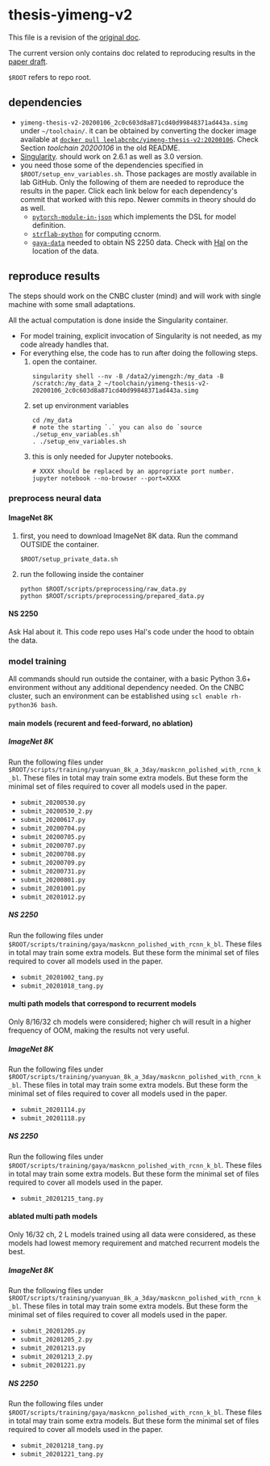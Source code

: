 # thesis-yimeng-v2

This file is a revision of the [original doc](./README.old.md).

The current version only contains doc related to reproducing results
in the [paper draft](https://www.overleaf.com/read/cpkywzzdhrsj).

`$ROOT` refers to repo root.

## dependencies

* `yimeng-thesis-v2-20200106_2c0c603d8a871cd40d99848371ad443a.simg` under `~/toolchain/`. it can be obtained
  by converting the docker image available at
  [`docker pull leelabcnbc/yimeng-thesis-v2:20200106`](https://hub.docker.com/layers/leelabcnbc/yimeng-thesis-v2/20200106/images/sha256-6aa6babb9241a06839f0da8c4290c13677354eae796adfc2edb4177d5d7d9e15?context=repo).
  Check Section *toolchain 20200106* in the old README.
* [Singularity](https://github.com/hpcng/singularity). should work on 2.6.1 as well as 3.0 version.
* you need those some of the dependencies specified in `$ROOT/setup_env_variables.sh`. Those packages
are mostly available in lab GitHub. Only the following of them are needed to reproduce the results in the paper.
Click each link below for each dependency's commit that worked with this repo. Newer commits in theory should do as well.
    * [`pytorch-module-in-json`](https://github.com/leelabcnbc/pytorch-module-in-json/tree/083cef7d2dc688b0889b16c5085625d421dfa8a1)
      which implements the DSL for model definition.
    * [`strflab-python`](https://github.com/leelabcnbc/strflab-python/tree/34d6fbe1e79f07a9469ab86fb6a57a6a99fded79)
      for computing ccnorm.
    * [`gaya-data`](https://github.com/leelabcnbc/gaya-data/tree/761ae2aa88e37d8da9eeb5a09ad0b249a324a0c0) needed to obtain NS 2250 data.
      Check with [Hal](https://github.com/hal-rock) on the location of the data.

## reproduce results

The steps should work on the CNBC cluster (mind) and will work with single machine
with some small adaptations.

All the actual computation is done inside the Singularity container.

* For model training, explicit invocation of Singularity is not needed, as my code
already handles that.
* For everything else, the code has to run after doing the following steps.
    1. open the container.
       ```
       singularity shell --nv -B /data2/yimengzh:/my_data -B /scratch:/my_data_2 ~/toolchain/yimeng-thesis-v2-20200106_2c0c603d8a871cd40d99848371ad443a.simg
       ```
    2. set up environment variables
       ```
       cd /my_data
       # note the starting `.` you can also do `source ./setup_env_variables.sh`
       . ./setup_env_variables.sh
       ```
    3. this is only needed for Jupyter notebooks.
       ```
       # XXXX should be replaced by an appropriate port number.
       jupyter notebook --no-browser --port=XXXX
       ```

### preprocess neural data

#### ImageNet 8K

1. first, you need to download ImageNet 8K data. Run the command OUTSIDE the container.
   ```
   $ROOT/setup_private_data.sh
   ```
2. run the following inside the container
   ```
   python $ROOT/scripts/preprocessing/raw_data.py
   python $ROOT/scripts/preprocessing/prepared_data.py
   ```

#### NS 2250

Ask Hal about it. This code repo uses Hal's code under the hood
to obtain the data.

### model training

All commands should run outside the container, with a basic Python 3.6+ environment
without any additional dependency needed. On the CNBC cluster, such an environment
can be established using `scl enable rh-python36 bash`.

#### main models (recurent and feed-forward, no ablation)

##### ImageNet 8K

Run the following files under `$ROOT/scripts/training/yuanyuan_8k_a_3day/maskcnn_polished_with_rcnn_k_bl`.
These files in total may train some extra models. But these form the minimal set
of files required to cover all models used in the paper.

* `submit_20200530.py`
* `submit_20200530_2.py`
* `submit_20200617.py`
* `submit_20200704.py`
* `submit_20200705.py`
* `submit_20200707.py`
* `submit_20200708.py`
* `submit_20200709.py`
* `submit_20200731.py`
* `submit_20200801.py`
* `submit_20201001.py`
* `submit_20201012.py`

##### NS 2250


Run the following files under `$ROOT/scripts/training/gaya/maskcnn_polished_with_rcnn_k_bl`.
These files in total may train some extra models. But these form the minimal set
of files required to cover all models used in the paper.

* `submit_20201002_tang.py`
* `submit_20201018_tang.py`

#### multi path models that correspond to recurrent models

Only 8/16/32 ch models were considered; higher ch will result
in a higher frequency of OOM, making the results not very useful.

##### ImageNet 8K

Run the following files under `$ROOT/scripts/training/yuanyuan_8k_a_3day/maskcnn_polished_with_rcnn_k_bl`.
These files in total may train some extra models. But these form the minimal set
of files required to cover all models used in the paper.

* `submit_20201114.py`
* `submit_20201118.py`

##### NS 2250

Run the following files under `$ROOT/scripts/training/gaya/maskcnn_polished_with_rcnn_k_bl`.
These files in total may train some extra models. But these form the minimal set
of files required to cover all models used in the paper.

* `submit_20201215_tang.py`


#### ablated multi path models

Only 16/32 ch, 2 L models trained using all data were considered, as these models had lowest
memory requirement and matched recurrent models the best.

##### ImageNet 8K

Run the following files under `$ROOT/scripts/training/yuanyuan_8k_a_3day/maskcnn_polished_with_rcnn_k_bl`.
These files in total may train some extra models. But these form the minimal set
of files required to cover all models used in the paper.

* `submit_20201205.py`
* `submit_20201205_2.py`
* `submit_20201213.py`
* `submit_20201213_2.py`
* `submit_20201221.py`

##### NS 2250

Run the following files under `$ROOT/scripts/training/gaya/maskcnn_polished_with_rcnn_k_bl`.
These files in total may train some extra models. But these form the minimal set
of files required to cover all models used in the paper.

* `submit_20201218_tang.py`
* `submit_20201221_tang.py`
